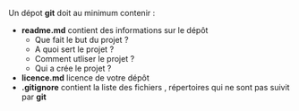 Un dépot **git** doit au minimum contenir :
- **readme.md** contient des informations sur le dépôt 
    - Que fait le but du projet ?
    - A quoi sert le projet ? 
    - Comment utliser le projet ?
    - Qui a crée le projet ?
- **licence.md** licence de votre dépôt
- **.gitignore** contient la liste des fichiers , répertoires qui ne sont pas suivit par **git**
